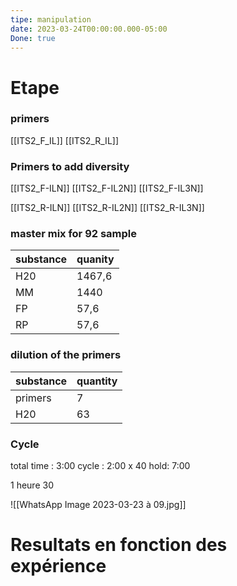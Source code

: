 ```yaml
---
tipe: manipulation
date: 2023-03-24T00:00:00.000-05:00
Done: true
---
```


# Etape 
### primers 
[[ITS2_F_IL]]
[[ITS2_R_IL]]

### Primers to add diversity
[[ITS2_F-ILN]]
[[ITS2_F-IL2N]]
[[ITS2_F-IL3N]]

[[ITS2_R-ILN]]
[[ITS2_R-IL2N]]
[[ITS2_R-IL3N]]
### master mix for 92 sample 
| substance | quanity |
| --------- | ------- |
| H20       | 1467,6  |
| MM        | 1440    |
| FP        | 57,6    |
| RP        | 57,6    |

### dilution of the primers 
| substance | quantity |
| --------- | -------- |
| primers   | 7        |
| H20       | 63       |

### Cycle 
total time : 3:00
cycle : 2:00 x 40
hold: 7:00

1 heure 30

![[WhatsApp Image 2023-03-23 à 09.jpg]]
# Resultats en fonction des expérience 

